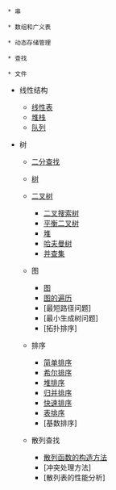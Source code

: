 
    * 串

    * 数组和广义表

    * 动态存储管理

    * 查找

    * 文件


* 线性结构
    * [线性表](md/线性表.md)
    * [堆栈](md/堆栈.md)
    * [队列](md/队列.md)

* 树
    * [二分查找](md/二分查找.md)
    * [树](md/树.md)
    * [二叉树](md/二叉树.md)
        * [二叉搜索树](md/二叉搜索树.md)
        * [平衡二叉树](md/平衡二叉树.md)
        * [堆](md/堆.md)
        * [哈夫曼树](md/哈夫曼树.md)
        * [并查集](md/并查集.md)
    
    * 图
        * [图](md/图.md)
        * [图的遍历](md/图的遍历.md)
        * [最短路径问题]
        * [最小生成树问题]
        * [拓扑排序]
    
    * 排序
        * [简单排序](md/简单排序.md)
        * [希尔排序](md/希尔排序.md)
        * [堆排序](md/堆排序.md)
        * [归并排序](md/归并排序.md)
        * [快速排序](md/快速排序.md)
        * [表排序](md/表排序.md)
        * [基数排序]

    * 散列查找
        * [散列函数的构造方法](md/散列函数的构造方法.md)
        * [冲突处理方法]
        * [散列表的性能分析]
